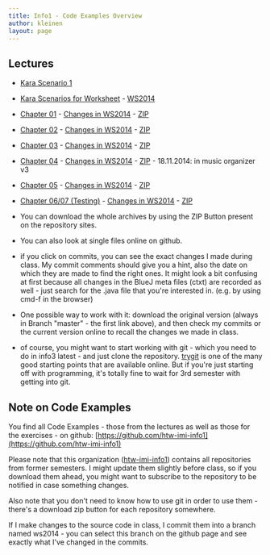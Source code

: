 ```yaml
---
title: Info1 - Code Examples Overview
author: kleinen
layout: page
---
```





## Lectures

* [Kara Scenario 1](https://github.com/htw-imi-info1/kara-scenario1)
* [Kara Scenarios for Worksheet](https://github.com/htw-imi-info1/kara/tree/master) - [WS2014](https://github.com/htw-imi-info1/kara/tree/ws2014)
* [Chapter 01](https://github.com/htw-imi-info1/chapter01) - [Changes in WS2014](https://github.com/htw-imi-info1/chapter01/tree/ws2014) - [ZIP](https://github.com/htw-imi-info1/chapter01/archive/ws2014.zip)
* [Chapter 02](https://github.com/htw-imi-info1/chapter02) - [Changes in WS2014](https://github.com/htw-imi-info1/chapter02/tree/ws2014) - [ZIP](https://github.com/htw-imi-info1/chapter02/archive/ws2014.zip)
* [Chapter 03](https://github.com/htw-imi-info1/chapter03) - [Changes in WS2014](https://github.com/htw-imi-info1/chapter03/tree/ws2014) - [ZIP](https://github.com/htw-imi-info1/chapter03/archive/ws2014.zip)
* [Chapter 04](https://github.com/htw-imi-info1/chapter04) - [Changes in WS2014](https://github.com/htw-imi-info1/chapter04/tree/ws2014) - [ZIP](https://github.com/htw-imi-info1/chapter04/archive/ws2014.zip) - 18.11.2014: in music organizer v3
* [Chapter 05](https://github.com/htw-imi-info1/chapter05) - [Changes in WS2014](https://github.com/htw-imi-info1/chapter05/tree/ws2014) - [ZIP](https://github.com/htw-imi-info1/chapter05/archive/ws2014.zip) 
* [Chapter 06/07 (Testing)](https://github.com/htw-imi-info1/chapter07_testing) - [Changes in WS2014](https://github.com/htw-imi-info1/chapter07_testing/tree/ws2014) - [ZIP](https://github.com/htw-imi-info1/chapter07_testing/archive/ws2014.zip) 

* You can download the whole archives by using the ZIP Button present on the repository sites. 
* You can also look at single files online on github.
* if you click on commits, you can see the exact changes I made during class. My commit comments should give you a hint, also the date on which they are made to find the right ones. It might look a bit confusing at first because all changes in the BlueJ meta files (ctxt) are recorded as well - just search for the .java file that you're interested in. (e.g. by using cmd-f in the browser)
* One possible way to work with it: download the original version (always in Branch "master" - the first link above), and then check my commits or the current version online to recall the changes we made in class. 
* of course, you might want to start working with git - which you need to do in info3 latest - and just clone the repository. [trygit](https://try.github.io/levels/1/challenges/1) is one of the many good starting points that are available online. But if you're just starting off with programming, it's totally fine to wait for 3rd semester with getting into git.

## Note on Code Examples

You find all Code Examples - those from the lectures as well as those for the exercises - on github:
[https://github.com/htw-imi-info1](https://github.com/htw-imi-info1)

Please note that this organization ([htw-imi-info1](https://github.com/htw-imi-info1)) contains all repositories from former semesters. I might update them slightly before class, so if you download them ahead, you might want to subscribe to the repository to be notified in case something changes.

Also note that you don't need to know how to use git in order to use them - there's a download zip button for each repository somewhere.

If I make changes to the source code in class, I commit them into a branch named ws2014 - you can select this branch on the github page and see exactly what I've changed in the commits.


